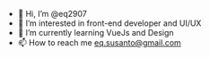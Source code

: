 - 👋 Hi, I’m @eq2907
- 👀 I’m interested in front-end developer and UI/UX
- 🌱 I’m currently learning VueJs and Design 
- 📫 How to reach me eq.susanto@gmail.com

<!---
eq2907/eq2907 is a ✨ special ✨ repository because its `README.md` (this file) appears on your GitHub profile.
You can click the Preview link to take a look at your changes.
--->
